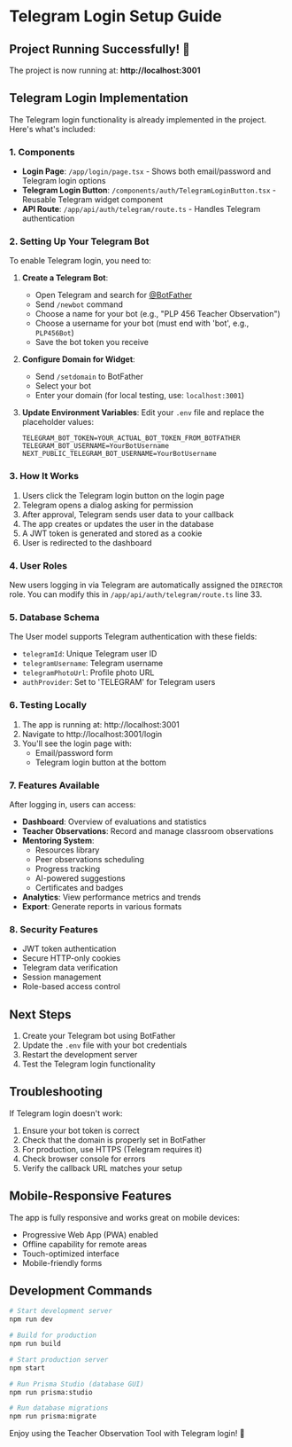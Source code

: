 # Telegram Login Setup Guide

## Project Running Successfully! 🎉

The project is now running at: **http://localhost:3001**

## Telegram Login Implementation

The Telegram login functionality is already implemented in the project. Here's what's included:

### 1. Components
- **Login Page**: `/app/login/page.tsx` - Shows both email/password and Telegram login options
- **Telegram Login Button**: `/components/auth/TelegramLoginButton.tsx` - Reusable Telegram widget component
- **API Route**: `/app/api/auth/telegram/route.ts` - Handles Telegram authentication

### 2. Setting Up Your Telegram Bot

To enable Telegram login, you need to:

1. **Create a Telegram Bot**:
   - Open Telegram and search for [@BotFather](https://t.me/botfather)
   - Send `/newbot` command
   - Choose a name for your bot (e.g., "PLP 456 Teacher Observation")
   - Choose a username for your bot (must end with 'bot', e.g., `PLP456Bot`)
   - Save the bot token you receive

2. **Configure Domain for Widget**:
   - Send `/setdomain` to BotFather
   - Select your bot
   - Enter your domain (for local testing, use: `localhost:3001`)

3. **Update Environment Variables**:
   Edit your `.env` file and replace the placeholder values:
   ```
   TELEGRAM_BOT_TOKEN=YOUR_ACTUAL_BOT_TOKEN_FROM_BOTFATHER
   TELEGRAM_BOT_USERNAME=YourBotUsername
   NEXT_PUBLIC_TELEGRAM_BOT_USERNAME=YourBotUsername
   ```

### 3. How It Works

1. Users click the Telegram login button on the login page
2. Telegram opens a dialog asking for permission
3. After approval, Telegram sends user data to your callback
4. The app creates or updates the user in the database
5. A JWT token is generated and stored as a cookie
6. User is redirected to the dashboard

### 4. User Roles

New users logging in via Telegram are automatically assigned the `DIRECTOR` role. You can modify this in `/app/api/auth/telegram/route.ts` line 33.

### 5. Database Schema

The User model supports Telegram authentication with these fields:
- `telegramId`: Unique Telegram user ID
- `telegramUsername`: Telegram username
- `telegramPhotoUrl`: Profile photo URL
- `authProvider`: Set to 'TELEGRAM' for Telegram users

### 6. Testing Locally

1. The app is running at: http://localhost:3001
2. Navigate to http://localhost:3001/login
3. You'll see the login page with:
   - Email/password form
   - Telegram login button at the bottom

### 7. Features Available

After logging in, users can access:
- **Dashboard**: Overview of evaluations and statistics
- **Teacher Observations**: Record and manage classroom observations
- **Mentoring System**: 
  - Resources library
  - Peer observations scheduling
  - Progress tracking
  - AI-powered suggestions
  - Certificates and badges
- **Analytics**: View performance metrics and trends
- **Export**: Generate reports in various formats

### 8. Security Features

- JWT token authentication
- Secure HTTP-only cookies
- Telegram data verification
- Session management
- Role-based access control

## Next Steps

1. Create your Telegram bot using BotFather
2. Update the `.env` file with your bot credentials
3. Restart the development server
4. Test the Telegram login functionality

## Troubleshooting

If Telegram login doesn't work:
1. Ensure your bot token is correct
2. Check that the domain is properly set in BotFather
3. For production, use HTTPS (Telegram requires it)
4. Check browser console for errors
5. Verify the callback URL matches your setup

## Mobile-Responsive Features

The app is fully responsive and works great on mobile devices:
- Progressive Web App (PWA) enabled
- Offline capability for remote areas
- Touch-optimized interface
- Mobile-friendly forms

## Development Commands

```bash
# Start development server
npm run dev

# Build for production
npm run build

# Start production server
npm start

# Run Prisma Studio (database GUI)
npm run prisma:studio

# Run database migrations
npm run prisma:migrate
```

Enjoy using the Teacher Observation Tool with Telegram login! 🚀